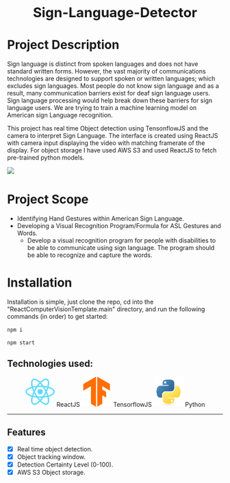## **<h2 align="center">Sign-Language-Detector</h2>**

# Project Description
Sign language is distinct from spoken languages and does not have standard written forms. However, the vast majority of communications technologies are designed to support spoken or written languages; which excludes sign languages. Most people do not know sign language and as a result, many communication barriers exist for deaf sign language users. Sign language processing would help break down these barriers for sign language users. We are trying to train a machine learning model on American sign Language recognition. 

This project has real time Object detection using TensonflowJS and the camera to interpret Sign Language. The interface is created using ReactJS with camera input displaying the video with matching framerate of the display. For object storage I have used AWS S3 and used ReactJS to fetch pre-trained python models.

<img src="https://github.com/ziasyed2000/Sign-Language-Detector/blob/main/detection.gif" />

# Project Scope
* Identifying Hand Gestures within American Sign Language.
* Developing a Visual Recognition Program/Formula for ASL Gestures and Words.
  * Develop a visual recognition program for people with disabilities to be able to communicate using sign language.  The program should be able to recognize and capture the words.

# Installation
Installation is simple, just clone the repo, cd into the "ReactComputerVisionTemplate.main" directory, and run the following commands (in order) to get started:
```
npm i
```
```
npm start
```
## Technologies used:
<p align="center">
<img src="https://github.com/devicons/devicon/blob/master/icons/react/react-original.svg" width="70" height="70"/>
  ReactJS
<img src="https://github.com/devicons/devicon/blob/master/icons/tensorflow/tensorflow-original.svg" alt="css3" width="70" height="70"/>
  TensorflowJS
<img src="https://github.com/devicons/devicon/blob/master/icons/python/python-original.svg" alt="javascript" width="70" height="70"/>
  Python
</p>

---

## Features
- [x] Real time object detection.
- [x] Object tracking window.
- [x] Detection Certainty Level (0-100).
- [x] AWS S3 Object storage.
